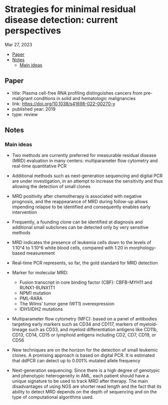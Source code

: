 Strategies for minimal residual disease detection: current perspectives
================
Mar 27, 2023

-   [Paper](#paper)
-   [Notes](#notes)
    -   [Main ideas](#main-ideas)

## Paper

-   title: Plasma cell-free RNA profiling distinguishes cancers from
    pre-malignant conditions in solid and hematologic malignancies
-   link: <https://doi.org/10.1038/s41698-022-00270-y>
-   published year: 2019
-   type: review

## Notes

### Main ideas

-   Two methods are currently preferred for measurable residual disease
    (MRD) evaluation in many centers: multiparameter flow cytometry and
    real-time quantitative PCR

-   Additional methods such as next-generation sequencing and digital
    PCR are under investigation, in an attempt to increase the
    sensitivity and thus allowing the detection of small clones

-   MRD positivity after chemotherapy is associated with negative
    prognosis, and the reappearance of MRD during follow-up allows
    impending relapse to be identified and consequently enables early
    intervention

-   Frequently, a founding clone can be identified at diagnosis and
    additional small subclones can be detected only by very sensitive
    methods

-   MRD indicates the presence of leukemia cells down to the levels of
    1:10^4 to 1:10^6 white blood cells, compared with 1:20 in
    morphology-based measurement

-   Real-time PCR represents, so far, the gold standard for MRD
    detection

-   Marker for molecular MRD:

    -   Fusion transcript in core binding factor (CBF): CBFB-MYH11 and
        RUNX1-RUNX1T1
    -   NPM1 mutation
    -   PML-RARA
    -   The Wilms’ tumor gene (WT1) overexpression
    -   IDH1/IDH2 mutations

-   Multiparameter flow cytometry (MFC): based on a panel of antibodies
    targeting early markers such as CD34 and CD117, markers of
    myeloid-lineage such as CD33, and myeloid differentiation antigens
    like CD11b, CD13, CD14, CD15 or lymphoid antigens including CD2,
    CD7, CD19, or CD56

-   New techniques are on the horizon for the detection of small
    leukemic clones. A promising approach is based on digital PCR. It is
    estimated that ddPCR can detect up to 0.001% mutated allele
    frequency

-   Next-generation sequencing: Since there is a high degree of
    genotypic and phenotypic heterogeneity in AML, each patient should
    have a unique signature to be used to track MRD after therapy. The
    main disadvantages of using NGS are shorter read length and the fact
    that its ability to detect MRD depends on the depth of sequencing
    and on the type of computational algorithms used.
